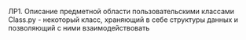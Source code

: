 ЛР1. Описание предметной области пользовательскими классами
Class.py - некоторый класс, храняющий в себе структуры данных и позволяющий с ними взаимодействовать